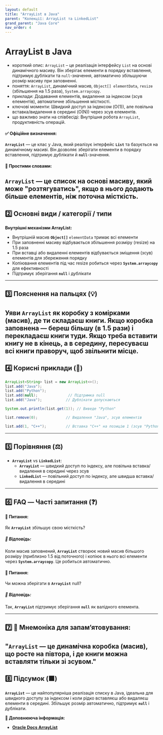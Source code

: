 ```yaml
---
layout: default
title: "ArrayList в Java"
parent: "Колекції: ArrayList та LinkedList"
grand_parent: "Java Core"
nav_order: 4
---
```


# ArrayList в Java

*   короткий опис: `ArrayList` – це реалізація інтерфейсу `List` на основі динамічного масиву. Він зберігає елементи в порядку вставлення, підтримує дублікати та `null`-значення, автоматично збільшуючи розмір масиву при заповненні.
*   поняття: `ArrayList`, динамічний масив, `Object[] elementData`, `resize` (збільшення на 1.5 раза), `System.arraycopy`.
*   приклади: Додавання елементів, видалення за індексом (зсув елементів), автоматичне збільшення місткості.
*   ключові моменти: Швидкий доступ за індексом (O(1)), але повільна вставка/видалення в середині (O(N)) через зсув елементів.
*   що важливо знати на співбесіді: Внутрішня робота `ArrayList`, продуктивність операцій.
#### **✅ Офіційне визначення:**

**`ArrayList`** — це клас у Java, який реалізує інтерфейс **`List`** та базується на динамічному масиві. Він дозволяє зберігати елементи в порядку вставлення, підтримує дублікати й **`null`**\-значення.

#### **🧠 Простими словами:**

**`ArrayList`** — це список на основі масиву, який може "розтягуватись", якщо в нього додають більше елементів, ніж поточна місткість.
---

## **2️⃣ Основні види / категорії / типи**

**Внутрішні механізми ArrayList:**

* Внутрішній масив **`Object[]`** `elementData` тримає всі елементи
* При заповненні масиву відбувається збільшення розміру (resize) на 1.5 раза
* При вставці або видаленні елементів відбувається зміщення (зсув) елементів для збереження порядку
* Копіювання елементів під час resize робиться через **`System.arraycopy`** для ефективності
* Підтримує зберігання **`null`** і дублікати

---

## **3️⃣ Пояснення на пальцях (💡)**

Уяви **`ArrayList`** як коробку з комірками (масив), де ти складаєш книги. Якщо коробка заповнена — береш більшу (в 1.5 рази) і перекладаєш книги туди. Якщо треба вставити книгу не в кінець, а в середину, пересуваєш всі книги праворуч, щоб звільнити місце.
---

## **4️⃣ Корисні приклади (🧪)**

```java
ArrayList<String> list = new ArrayList<>();
list.add("Java");
list.add("Python");
list.add(null);              // Підтримка null
list.add("Java");           // Дублікати допускаються

System.out.println(list.get(1)); // Виведе "Python"

list.remove(0);             // Видалення "Java", зсув елементів

list.add(1, "C++");         // Вставка "C++" на позицію 1 (зсув "Python" праворуч)
```
---

## **5️⃣ Порівняння (⚖️)**

* **`ArrayList`** vs **`LinkedList`**:
    * **`ArrayList`** — швидкий доступ по індексу, але повільна вставка/видалення в середині через зсув
    * **`LinkedList`** — повільний доступ по індексу, але швидша вставка/видалення в середині

---

## **6️⃣ FAQ — Часті запитання (❓)**

#### **🔹 Питання:**

Як **`ArrayList`** збільшує свою місткість?

##### **💬 Відповідь:**

Коли масив заповнений, **`ArrayList`** створює новий масив більшого розміру (приблизно 1.5 від поточного) і копіює в нього всі елементи через **`System.arraycopy`**. Це робиться автоматично.

#### 

#### **🔹 Питання:**

Чи можна зберігати в **`ArrayList`** null?

##### **💬 Відповідь:**

Так, **`ArrayList`** підтримує зберігання **`null`** як валідного елемента.

---

## **7️⃣ 🧠 Мнемоніка для запам’ятовування:**

"**`ArrayList`** — це динамічна коробка (масив), що росте на півтора, і де книги можна вставляти тільки зі зсувом."
---

## **8️⃣ Підсумок (🟩)**

**`ArrayList`** — це найпопулярніша реалізація списку в Java, ідеальна для швидкого доступу за індексом і коли рідко вставляєш або видаляєш елементи в середині. Збільшує розмір автоматично, підтримує **`null`** і дублікати.

**🔗 Доповнююча інформація:**

* [**Oracle Docs ArrayList**](https://docs.oracle.com/en/java/javase/20/docs/api/java.base/java/util/ArrayList.html)